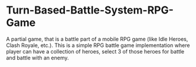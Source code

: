 # Turn-Based-Battle-System-RPG-Game
A partial game, that is a battle part of a mobile RPG game (like Idle Heroes, Clash Royale, etc.). This is a simple RPG battle game implementation where player can have a collection of heroes, select 3 of those heroes for battle and battle with an enemy.
